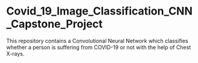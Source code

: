 # Covid_19_Image_Classification_CNN_Capstone_Project
This repository contains a Convolutional Neural Network which classifies whether a person is suffering from COVID-19 or not with the help of Chest X-rays.
